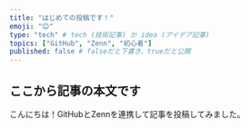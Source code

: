 ```yaml
---
title: "はじめての投稿です！"
emoji: "😊"
type: "tech" # tech (技術記事) か idea (アイデア記事)
topics: ["GitHub", "Zenn", "初心者"]
published: false # falseだと下書き、trueだと公開
---
```


## ここから記事の本文です

こんにちは！GitHubとZennを連携して記事を投稿してみました。
